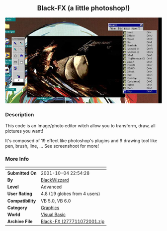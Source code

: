 ﻿<div align="center">

## Black\-FX \(a little photoshop\!\)

<img src="PIC2001529150102032.jpg">
</div>

### Description

This code is an Image/photo editor witch allow you to transform, draw, all pictures you want!

It's composed of 19 effect like photoshop's plugins and 9 drawing tool like pen, brush, line, ... See screenshoot for more!
 
### More Info
 


<span>             |<span>
---                |---
**Submitted On**   |2001-10-04 22:54:28
**By**             |[BlackWizzard](https://github.com/Planet-Source-Code/PSCIndex/blob/master/ByAuthor/blackwizzard.md)
**Level**          |Advanced
**User Rating**    |4.8 (19 globes from 4 users)
**Compatibility**  |VB 5\.0, VB 6\.0
**Category**       |[Graphics](https://github.com/Planet-Source-Code/PSCIndex/blob/master/ByCategory/graphics__1-46.md)
**World**          |[Visual Basic](https://github.com/Planet-Source-Code/PSCIndex/blob/master/ByWorld/visual-basic.md)
**Archive File**   |[Black\-FX \(277711072001\.zip](https://github.com/Planet-Source-Code/blackwizzard-black-fx-a-little-photoshop__1-23539/archive/master.zip)








